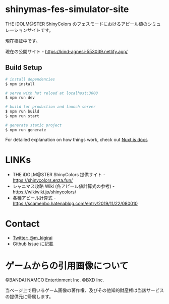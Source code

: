 # shinymas-fes-simulator-site

THE iDOLM@STER ShinyColors のフェスモードにおけるアピール値のシミュレーションサイトです。

現在検証中です。

現在の公開サイト - https://kind-agnesi-553039.netlify.app/

## Build Setup

```bash
# install dependencies
$ npm install

# serve with hot reload at localhost:3000
$ npm run dev

# build for production and launch server
$ npm run build
$ npm run start

# generate static project
$ npm run generate
```

For detailed explanation on how things work, check out [Nuxt.js docs](https://nuxtjs.org)

# LINKs

- THE iDOLM@STER ShinyColors 提供サイト - https://shinycolors.enza.fun/
- シャニマス攻略 Wiki (各アピール値計算式の参考) - https://wikiwiki.jp/shinycolors/
- 各種アピール計算式 - https://scamenbo.hatenablog.com/entry/2019/11/22/080010

# Contact

- [Twitter: @m_kigirai](https://github.com/m-kigirai/shinymas-fes-simulator-site)
- Github Issue に記載

# ゲームからの引用画像について

©BANDAI NAMCO Entertinment Inc. ©BXD Inc.

当ページ上で用いるゲーム画像の著作権、及びその他知的財産権は当該サービスの提供元に帰属します。

